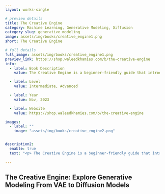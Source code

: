 ```yaml
---
layout: works-single

# preview details
title: The Creative Engine
category: Machine Learning, Generative Modeling, Diffusion
category_slug: generative_modeling
image: assets/img/books/creative_engine1.png
short: The Creative Engine

# full details
full_image: assets/img/books/creative_engine1.png
preview_link: https://shop.waleedkhamies.com/b/the-creative-engine
info:
  - label: Book Description
    value: The Creative Engine is a beginner-friendly guide that introduces the fascinating world of generative modeling.

  - label: Level
    value: Intermediate, Advanced

  - label: Year
    value: Nov, 2023

  - label: Website
    value: https://shop.waleedkhamies.com/b/the-creative-engine

images:
  - label: ""
    image: "assets/img/books/creative_engine2.png"


description2:
  enable: true
  text: "<p> The Creative Engine is a beginner-friendly guide that introduces the fascinating world of generative modeling. With clear explanations and practical examples, this book takes you on a journey from Variational Autoencoders (VAEs) to cutting-edge Diffusion Models. Discover how to create AI systems that generate realistic images, music, and more. Unleash your creativity and explore the exciting possibilities of generative modeling with this accessible resource.</p>"

---
```


## The Creative Engine: Explore Generative Modeling From VAE to Diffusion Models

